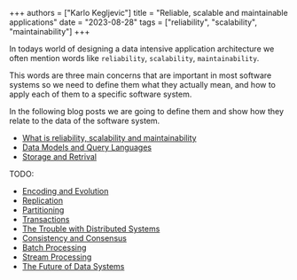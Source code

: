 +++
authors = ["Karlo Kegljevic"]
title = "Reliable, scalable and maintainable applications"
date = "2023-08-28"
tags = ["reliability", "scalability", "maintainability"]
+++

In todays world of designing a data intensive application architecture we often mention words like `reliability`, `scalability`, `maintainability`.

This words are three main concerns that are important in most software systems so we need to define them what they actually mean, and how to apply each of them
to a specific software system.

In the following blog posts we are going to define them and show how they relate to the data of the software system.

- [What is reliability, scalability and maintainability](/posts/10_rsm1/)
- [Data Models and Query Languages](/posts/11_dataandquery/)
- [Storage and Retrival](/posts/12_storageretrival/)

TODO:

- [Encoding and Evolution](/posts/13_encodingevolution/)
- [Replication](/posts/14_replication/)
- [Partitioning](/posts/15_partitioning/)
- [Transactions](/posts/16_transactions/)
- [The Trouble with Distributed Systems](/posts/17_trouble/)
- [Consistency and Consensus](/posts/18_consistencyconsensus/)
- [Batch Processing](/posts/19_batch/)
- [Stream Processing](/posts/20_stream/)
- [The Future of Data Systems](/posts/21_future/)

